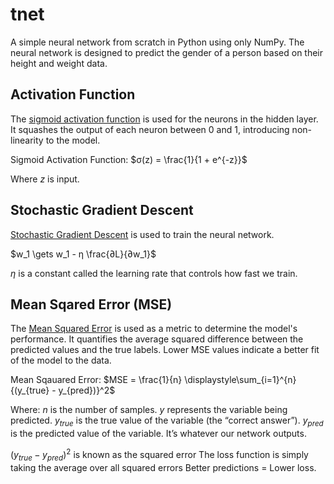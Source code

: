 # tnet

A simple neural network from scratch in Python using only NumPy. The neural network is designed to predict the gender of a person based on their height and weight data. 

## Activation Function
The [sigmoid activation function](https://en.wikipedia.org/wiki/Sigmoid_function) is used for the neurons in the hidden layer. It squashes the output of each neuron between 0 and 1, introducing non-linearity to the model.

Sigmoid Activation Function: 
$`σ(z) = \frac{1}{1 + e^{-z}}`$

Where $`z`$ is input.

## Stochastic Gradient Descent
[Stochastic Gradient Descent](https://en.wikipedia.org/wiki/Stochastic_gradient_descent) is used to train the neural network.

$`w_1 \gets w_1 - η \frac{∂L}{∂w_1}`$

$`η`$ is a constant called the learning rate that controls how fast we train.


## Mean Sqared Error (MSE)
The [Mean Squared Error](https://en.wikipedia.org/wiki/Mean_squared_error) is used as a metric to determine the model's performance. It quantifies the average squared difference between the predicted values and the true labels. 
Lower MSE values indicate a better fit of the model to the data.

Mean Sqauared Error: 
$`MSE = \frac{1}{n} \displaystyle\sum_{i=1}^{n} {(y_{true} - y_{pred})}^2`$

Where: 
$`n`$ is the number of samples.
$`y`$ represents the variable being predicted.
$`y_{true}`$ is the true value of the variable (the “correct answer”).
$`y_{pred}`$ is the predicted value of the variable. It’s whatever our network outputs.

 $`{(y_{true} - y_{pred})}^2`$ is known as the squared error
The loss function is simply taking the average over all squared errors
Better predictions = Lower loss.


